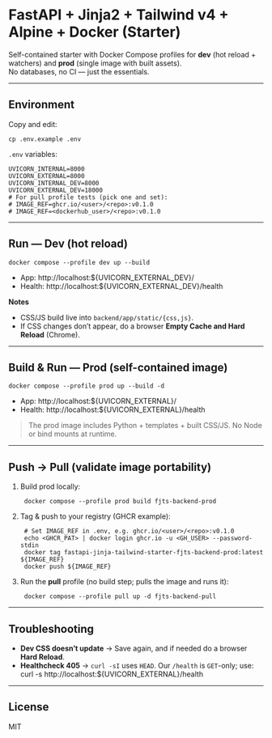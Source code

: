 # FastAPI + Jinja2 + Tailwind v4 + Alpine + Docker (Starter)

Self-contained starter with Docker Compose profiles for **dev** (hot reload + watchers) and **prod** (single image with built assets).  
No databases, no CI — just the essentials.

---

## Environment

Copy and edit:

    cp .env.example .env

`.env` variables:

    UVICORN_INTERNAL=8000
    UVICORN_EXTERNAL=8000
    UVICORN_INTERNAL_DEV=8000
    UVICORN_EXTERNAL_DEV=18000
    # For pull profile tests (pick one and set):
    # IMAGE_REF=ghcr.io/<user>/<repo>:v0.1.0
    # IMAGE_REF=<dockerhub_user>/<repo>:v0.1.0

---

## Run — Dev (hot reload)

    docker compose --profile dev up --build

- App: http://localhost:${UVICORN_EXTERNAL_DEV}/
- Health: http://localhost:${UVICORN_EXTERNAL_DEV}/health

**Notes**

- CSS/JS build live into `backend/app/static/{css,js}`.
- If CSS changes don’t appear, do a browser **Empty Cache and Hard Reload** (Chrome).

---

## Build & Run — Prod (self-contained image)

    docker compose --profile prod up --build -d

- App: http://localhost:${UVICORN_EXTERNAL}/
- Health: http://localhost:${UVICORN_EXTERNAL}/health

> The prod image includes Python + templates + built CSS/JS. No Node or bind mounts at runtime.

---

## Push → Pull (validate image portability)

1.  Build prod locally:

         docker compose --profile prod build fjts-backend-prod

2.  Tag & push to your registry (GHCR example):

         # Set IMAGE_REF in .env, e.g. ghcr.io/<user>/<repo>:v0.1.0
         echo <GHCR_PAT> | docker login ghcr.io -u <GH_USER> --password-stdin
         docker tag fastapi-jinja-tailwind-starter-fjts-backend-prod:latest ${IMAGE_REF}
         docker push ${IMAGE_REF}

3.  Run the **pull** profile (no build step; pulls the image and runs it):

         docker compose --profile pull up -d fjts-backend-pull

---

## Troubleshooting

- **Dev CSS doesn’t update** → Save again, and if needed do a browser **Hard Reload**.
- **Healthcheck 405** → `curl -sI` uses `HEAD`. Our `/health` is `GET`-only; use:  
   curl -s http://localhost:${UVICORN_EXTERNAL}/health

---

## License

MIT
